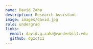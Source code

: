 ```yaml
---
name: David Zaha
description: Research Assistant
image: images/david.jpg
role: undergrad
links:
  email: david.g.zaha@vanderbilt.edu
  github: dgzct11
---
```

